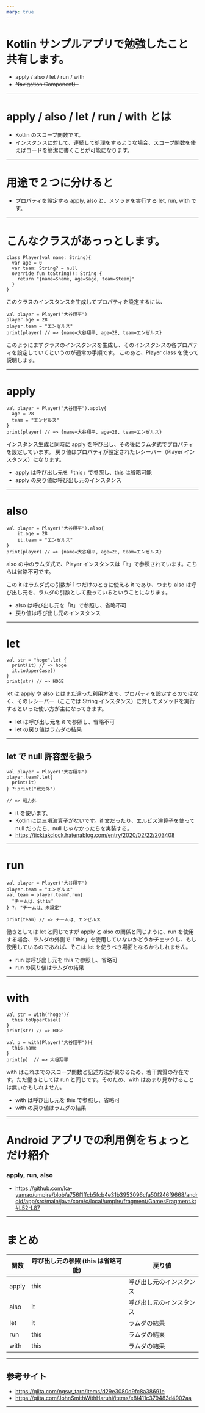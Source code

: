 ```yaml
---
marp: true
---
```


# Kotlin サンプルアプリで勉強したこと共有します。

- apply / also / let / run / with
- ~~Navigation Component）~~

---

# apply / also / let / run / with とは

- Kotlin のスコープ関数です。
- インスタンスに対して、連続して処理をするような場合、スコープ関数を使えばコードを簡潔に書くことが可能になります。

---

# 用途で２つに分けると

- プロパティを設定する apply, also と、メソッドを実行する let, run, with です。

---

# こんなクラスがあっっとします。

```
class Player(val name: String){
  var age = 0
  var team: String? = null
  override fun toString(): String {
    return "{name=$name, age=$age, team=$team}"
  }
}
```

このクラスのインスタンスを生成してプロパティを設定するには、

```
val player = Player("大谷翔平")
player.age = 28
player.team = "エンゼルス"
print(player) // => {name=大谷翔平, age=28, team=エンゼルス}
```

このようにまずクラスのインスタンスを生成し、そのインスタンスの各プロパティを設定していくというのが通常の手順です。
このあと、Player class を使って説明します。

---

# apply

```
val player = Player("大谷翔平").apply{
  age = 28
  team = "エンゼルス"
}
print(player) // => {name=大谷翔平, age=28, team=エンゼルス}
```

インスタンス生成と同時に apply を呼び出し、その後にラムダ式でプロパティを設定しています。
戻り値はプロパティが設定されたレシーバー（Player インスタンス）になります。

- apply は呼び出し元を「this」で参照し、this は省略可能
- apply の戻り値は呼び出し元のインスタンス

---

# also

```
val player = Player("大谷翔平").also{
    it.age = 28
    it.team = "エンゼルス"
}
print(player) // => {name=大谷翔平, age=28, team=エンゼルス}
```

also の中のラムダ式で、Player インスタンスは「it」で参照されています。こちらは省略不可です。

この it はラムダ式の引数が 1 つだけのときに使える it であり、つまり also は呼び出し元を、ラムダの引数として扱っているということになります。

- also は呼び出し元を「it」で参照し、省略不可
- 戻り値は呼び出し元のインスタンス

---

# let

```
val str = "hoge".let {
  print(it) // => hoge
  it.toUpperCase()
}
print(str) // => HOGE
```

let は apply や also とはまた違った利用方法で、プロパティを設定するのではなく、そのレシーバー（ここでは String インスタンス）に対してメソッドを実行するといった使い方が主になってきます。

- let は呼び出し元を it で参照し、省略不可
- let の戻り値はラムダの結果

---

## let で null 許容型を扱う

```
val player = Player("大谷翔平")
player.team?.let{
  print(it)
} ?:print("戦力外")

// => 戦力外
```

- it を使います。
- Kotlin には三項演算子がないです。if 文だったり、エルビス演算子を使って null だったら、null じゃなかったらを実装する。
- https://ticktakclock.hatenablog.com/entry/2020/02/22/203408

---

# run

```
val player = Player("大谷翔平")
player.team = "エンゼルス"
val team = player.team?.run{
  "チームは、$this"
} ?: "チームは、未設定"

print(team) // => チームは、エンゼルス
```

働きとしては let と同じですが apply と also の関係と同じように、run を使用する場合、ラムダの外側で「this」を使用していないかどうかチェックし、もし使用しているのであれば、そこは let を使うべき場面となるかもしれません。

- run は呼び出し元を this で参照し、省略可
- run の戻り値はラムダの結果

---

# with

```
val str = with("hoge"){
  this.toUpperCase()
}
print(str) // => HOGE

val p = with(Player("大谷翔平")){
  this.name
}
print(p)  // => 大谷翔平
```

with はこれまでのスコープ関数と記述方法が異なるため、若干異質の存在です。ただ働きとしては run と同じです。そのため、with はあまり見かけることは無いかもしれません。

- with は呼び出し元を this で参照し、省略可
- with の戻り値はラムダの結果

---

# Android アプリでの利用例をちょっとだけ紹介

### apply, run, also

- https://github.com/ka-yamao/umpire/blob/a756f1ffcb5fcb4e31b3953096cfa50f246f9668/android/app/src/main/java/com/c/local/umpire/fragment/GamesFragment.kt#L52-L87

---

# まとめ

| 関数  | 呼び出し元の参照 (this は省略可能) | 戻り値                   |
| ----- | ---------------------------------- | ------------------------ |
| apply | this                               | 呼び出し元のインスタンス |
| also  | it                                 | 呼び出し元のインスタンス |
| let   | it                                 | ラムダの結果             |
| run   | this                               | ラムダの結果             |
| with  | this                               | ラムダの結果             |

---

## 参考サイト

- https://qiita.com/ngsw_taro/items/d29e3080d9fc8a38691e
- https://qiita.com/JohnSmithWithHaruhi/items/e8f411c379483d4902aa

---
